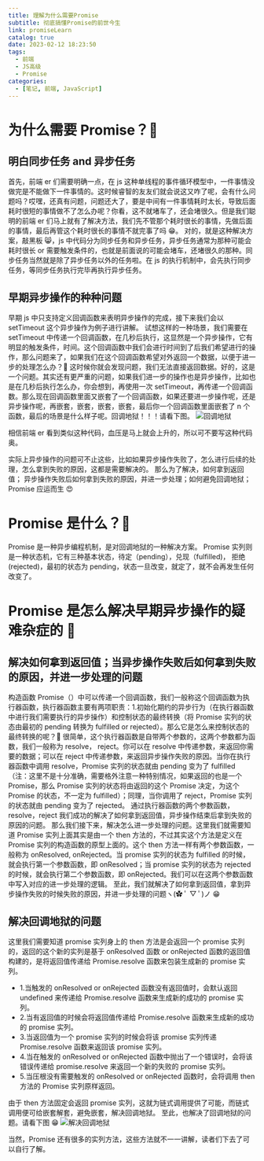 ```yaml
---
title: 理解为什么需要Promise
subtitle: 彻底搞懂Promise的前世今生
link: promiseLearn
catalog: true
date: 2023-02-12 18:23:50
tags:
  - 前端
  - JS高级
  - Promise
categories:
  - [笔记, 前端, JavaScript]
---
```


# 为什么需要 Promise？🤔

## 明白同步任务 and 异步任务

首先，前端 er 们需要明确一点，在 js 这种单线程的事件循环模型中，一件事情没做完是不能做下一件事情的。这时候睿智的友友们就会说这又咋了呢，会有什么问题吗？哎嘿，还真有问题，问题还大了，要是中间有一件事情耗时太长，导致后面耗时很短的事情做不了怎么办呢？你看，这不就堵车了，还会堵很久。但是我们聪明的前端 er 们马上就有了解决方法，我们先不管那个耗时很长的事情，先做后面的事情，最后再管这个耗时很长的事情不就完事了吗 😁。
对的，就是这种解决方案，敲黑板 😸，js 中代码分为同步任务和异步任务，异步任务通常为那种可能会耗时很长 or 需要触发条件的，也就是前面说的可能会堵车，还堵很久的那种。同步任务当然就是除了异步任务以外的任务啦。在 js 的执行机制中，会先执行同步任务，等同步任务执行完毕再执行异步任务。

## 早期异步操作的种种问题

早期 js 中只支持定义回调函数来表明异步操作的完成，接下来我们会以 setTimeout 这个异步操作为例子进行讲解。
试想这样的一种场景，我们需要在 setTimeout 中传递一个回调函数，在几秒后执行，这显然是一个异步操作，它有明显的触发条件，时间。这个回调函数中我们会进行时间到了后我们希望进行的操作，那么问题来了，如果我们在这个回调函数希望对外返回一个数据，以便于进一步的处理怎么办？🤔 这时候你就会发现问题，我们无法直接返回数据。好的，这是一个问题。其实还有更严重的问题，如果我们进一步的操作也是异步操作，比如也是在几秒后执行怎么办，你会想到，再使用一次 setTimeout，再传递一个回调函数。那么现在回调函数里面又嵌套了一个回调函数，如果还要进一步操作呢，还是异步操作呢，再嵌套，嵌套，嵌套，嵌套，最后你一个回调函数里面嵌套了 n 个函数，最后的场景是什么样子呢。回调地狱！！！请看下图。
![回调地狱](https://i.328888.xyz/2023/02/12/cwAbF.png)

相信前端 er 看到类似这种代码，血压是马上就会上升的，所以可不要写这种代码奥。

实际上异步操作的问题可不止这些，比如如果异步操作失败了，怎么进行后续的处理，怎么拿到失败的原因，这都是需要解决的。
那么为了解决，如何拿到返回值； 异步操作失败后如何拿到失败的原因，并进一步处理；如何避免回调地狱；Promise 应运而生 😍

# Promise 是什么？🤔

Promise 是一种异步编程机制，是对回调地狱的一种解决方案。
Promise 实列则是一种状态机，它有三种基本状态，待定（pending），兑现（fulfilled)， 拒绝(rejected)，最初的状态为 pending，状态一旦改变，就定了，就不会再发生任何改变了。

# Promise 是怎么解决早期异步操作的疑难杂症的 🤔

## 解决如何拿到返回值；当异步操作失败后如何拿到失败的原因，并进一步处理的问题

构造函数 Promise（）中可以传递一个回调函数，我们一般称这个回调函数为执行器函数，执行器函数主要有两项职责：1.初始化期约的异步行为（在执行器函数中进行我们需要执行的异步操作）和控制状态的最终转换（将 Promise 实列的状态由最初的 pending 转换为 fulfilled or rejected）。那么它是怎么来控制状态的最终转换的呢？🤔 很简单，这个执行器函数是自带两个参数的，这两个参数都为函数，我们一般称为 resolve， reject。你可以在 resolve 中传递参数，来返回你需要的数据；可以在 reject 中传递参数，来返回异步操作失败的原因。当你在执行器函数中调用 resolve，Promise 实列的状态就由 pending 变为了 fulfilled（注：这里不是十分准确，需要格外注意一种特别情况，如果返回的也是一个 Promise，那么 Promise 实列的状态将由返回的这个 Promise 决定，为这个 Promise 的状态，不一定为 fulfilled）；同理，当你调用了 reject，Promise 实列的状态就由 pending 变为了 rejected。
通过执行器函数的两个参数函数，resolve，reject 我们成功的解决了如何拿到返回值，异步操作结束后拿到失败的原因的问题。
那么我们接下来，解决怎么进一步处理的问题。这里我们就需要知道 Promise 实列上面其实是由一个 then 方法的，不过其实这个方法是定义在 Promise 实列的构造函数的原型上面的。这个 then 方法一样有两个参数函数，一般称为 onResolved, onRejected。当 promise 实列的状态为 fulfilled 的时候，就会执行第一个参数函数，即 onResolved；当 promise 实列的状态为 rejected 的时候，就会执行第二个参数函数，即 onRejected。我们可以在这两个参数函数中写入对应的进一步处理的逻辑。
至此，我们就解决了如何拿到返回值，拿到异步操作失败的时候失败的原因，并进一步处理的问题ヽ(✿ ﾟ ▽ ﾟ)ノ 😁

## 解决回调地狱的问题

这里我们需要知道 promise 实列身上的 then 方法是会返回一个 promise 实列的，返回的这个新的实列是基于 onResolved 函数 or onRejected 函数的返回值构建的，是将返回值传递给 Promise.resolve 函数来包装生成新的 promise 实列。

- 1.当触发的 onResolved or onRejected 函数没有返回值时，会默认返回 undefined 来传递给 Promise.resolve 函数来生成新的成功的 promise 实列。
- 2.当有返回值的时候会将返回值传递给 Promise.resolve 函数来生成新的成功的 promise 实列。
- 3.当返回值为一个 promise 实列的时候会将该 promise 实列传递 Promise.resolve 函数来返回该 promise 实列。
- 4.当在触发的 onResolved or onRejected 函数中抛出了一个错误时，会将该错误传递给 promise.resolve 来返回一个新的失败的 promise 实列。
- 5.当压根没有需要触发的 onResolved or onRejected 函数时，会将调用 then 方法的 Promise 实列原样返回。

由于 then 方法固定会返回 promise 实列，这就为链式调用提供了可能，而链式调用便可给嵌套解套，避免嵌套，解决回调地狱。
至此，也解决了回调地狱的问题。请看下图 😁
![解决回调地狱](https://i.328888.xyz/2023/02/12/cwD6H.png)

当然，Promise 还有很多的实列方法，这些方法就不一一讲解，读者们下去了可以自行了解。
